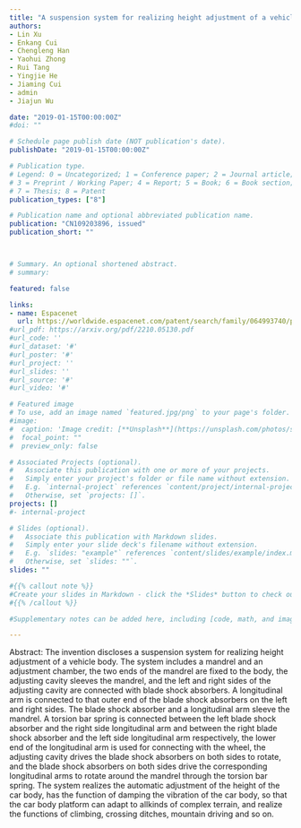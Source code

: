 ```yaml
---
title: "A suspension system for realizing height adjustment of a vehicle body"
authors:
- Lin Xu
- Enkang Cui
- Chengleng Han
- Yaohui Zhong
- Rui Tang
- Yingjie He
- Jiaming Cui
- admin
- Jiajun Wu

date: "2019-01-15T00:00:00Z"
#doi: ""

# Schedule page publish date (NOT publication's date).
publishDate: "2019-01-15T00:00:00Z"

# Publication type.
# Legend: 0 = Uncategorized; 1 = Conference paper; 2 = Journal article;
# 3 = Preprint / Working Paper; 4 = Report; 5 = Book; 6 = Book section;
# 7 = Thesis; 8 = Patent
publication_types: ["8"]

# Publication name and optional abbreviated publication name.
publication: "CN109203896, issued"
publication_short: ""



# Summary. An optional shortened abstract.
# summary: 

featured: false

links:
- name: Espacenet
  url: https://worldwide.espacenet.com/patent/search/family/064993740/publication/CN109203896A?q=CN109203896
#url_pdf: https://arxiv.org/pdf/2210.05130.pdf
#url_code: ''
#url_dataset: '#'
#url_poster: '#'
#url_project: ''
#url_slides: ''
#url_source: '#'
#url_video: '#'

# Featured image
# To use, add an image named `featured.jpg/png` to your page's folder. 
#image:
#  caption: 'Image credit: [**Unsplash**](https://unsplash.com/photos/s9CC2SKySJM)'
#  focal_point: ""
#  preview_only: false

# Associated Projects (optional).
#   Associate this publication with one or more of your projects.
#   Simply enter your project's folder or file name without extension.
#   E.g. `internal-project` references `content/project/internal-project/index.md`.
#   Otherwise, set `projects: []`.
projects: []
#- internal-project

# Slides (optional).
#   Associate this publication with Markdown slides.
#   Simply enter your slide deck's filename without extension.
#   E.g. `slides: "example"` references `content/slides/example/index.md`.
#   Otherwise, set `slides: ""`.
slides: ""

#{{% callout note %}}
#Create your slides in Markdown - click the *Slides* button to check out the example.
#{{% /callout %}}

#Supplementary notes can be added here, including [code, math, and images](https://wowchemy.com/docs/writing-markdown-latex/).

---
```


Abstract: The invention discloses a suspension system for realizing height adjustment of a vehicle body. The system includes a mandrel and an adjustment chamber, the two ends of the mandrel are fixed to the body, the adjusting cavity sleeves the mandrel, and the left and right sides of the adjusting cavity are connected with blade shock absorbers. A longitudinal arm is connected to that outer end of the blade shock absorbers on the left and right sides. The blade shock absorber and a longitudinal arm sleeve the mandrel. A torsion bar spring is connected between the left blade shock absorber and the right side longitudinal arm and between the right blade shock absorber and the left side longitudinal arm respectively, the lower end of the longitudinal arm is used for connecting with the wheel, the adjusting cavity drives the blade shock absorbers on both sides to rotate, and the blade shock absorbers on both sides drive the corresponding longitudinal arms to rotate around the mandrel through the torsion bar spring. The system realizes the automatic adjustment of the height of the car body, has the function of damping the vibration of the car body, so that the car body platform can adapt to allkinds of complex terrain, and realize the functions of climbing, crossing ditches, mountain driving and so on.
